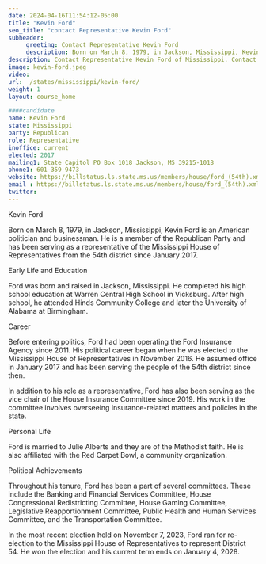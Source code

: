 ```yaml
---
date: 2024-04-16T11:54:12-05:00
title: "Kevin Ford"
seo_title: "contact Representative Kevin Ford"
subheader:
     greeting: Contact Representative Kevin Ford
     description: Born on March 8, 1979, in Jackson, Mississippi, Kevin Ford is an American politician and businessman. He is a member of the Republican Party and has been serving as a representative of the Mississippi House of Representatives from the 54th district since January 2017.
description: Contact Representative Kevin Ford of Mississippi. Contact information for Kevin Ford includes email address, phone number, and mailing address.
image: kevin-ford.jpeg
video:
url:  /states/mississippi/kevin-ford/
weight: 1
layout: course_home

####candidate
name: Kevin Ford
state: Mississippi
party: Republican
role: Representative
inoffice: current
elected: 2017
mailing1: State Capitol PO Box 1018 Jackson, MS 39215-1018
phone1: 601-359-9473
website: https://billstatus.ls.state.ms.us/members/house/ford_(54th).xml/
email : https://billstatus.ls.state.ms.us/members/house/ford_(54th).xml/
twitter:
---
```


Kevin Ford

Born on March 8, 1979, in Jackson, Mississippi, Kevin Ford is an American politician and businessman. He is a member of the Republican Party and has been serving as a representative of the Mississippi House of Representatives from the 54th district since January 2017.

Early Life and Education

Ford was born and raised in Jackson, Mississippi. He completed his high school education at Warren Central High School in Vicksburg. After high school, he attended Hinds Community College and later the University of Alabama at Birmingham.

Career

Before entering politics, Ford had been operating the Ford Insurance Agency since 2011. His political career began when he was elected to the Mississippi House of Representatives in November 2016. He assumed office in January 2017 and has been serving the people of the 54th district since then.

In addition to his role as a representative, Ford has also been serving as the vice chair of the House Insurance Committee since 2019. His work in the committee involves overseeing insurance-related matters and policies in the state.

Personal Life

Ford is married to Julie Alberts and they are of the Methodist faith. He is also affiliated with the Red Carpet Bowl, a community organization.

Political Achievements

Throughout his tenure, Ford has been a part of several committees. These include the Banking and Financial Services Committee, House Congressional Redistricting Committee, House Gaming Committee, Legislative Reapportionment Committee, Public Health and Human Services Committee, and the Transportation Committee.

In the most recent election held on November 7, 2023, Ford ran for re-election to the Mississippi House of Representatives to represent District 54. He won the election and his current term ends on January 4, 2028.
